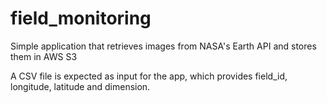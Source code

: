 # field_monitoring

Simple application that retrieves images from NASA's Earth API and stores them in AWS S3

A CSV file is expected as input for the app, which provides field_id, longitude, latitude and dimension.
